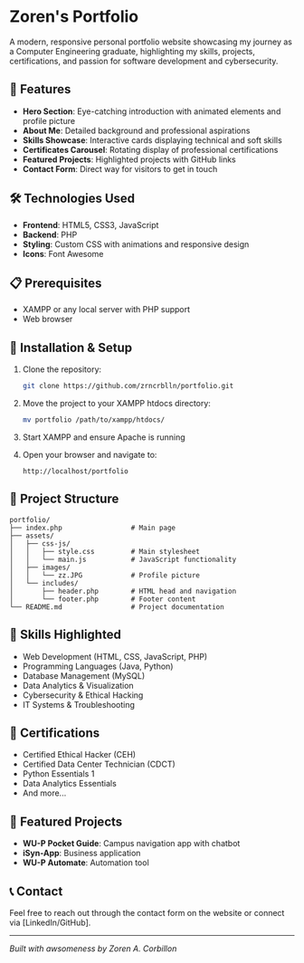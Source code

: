 # Zoren's Portfolio

A modern, responsive personal portfolio website showcasing my journey as a Computer Engineering graduate, highlighting my skills, projects, certifications, and passion for software development and cybersecurity.

## 🚀 Features

- **Hero Section**: Eye-catching introduction with animated elements and profile picture
- **About Me**: Detailed background and professional aspirations
- **Skills Showcase**: Interactive cards displaying technical and soft skills
- **Certificates Carousel**: Rotating display of professional certifications
- **Featured Projects**: Highlighted projects with GitHub links
- **Contact Form**: Direct way for visitors to get in touch

## 🛠️ Technologies Used

- **Frontend**: HTML5, CSS3, JavaScript
- **Backend**: PHP
- **Styling**: Custom CSS with animations and responsive design
- **Icons**: Font Awesome

## 📋 Prerequisites

- XAMPP or any local server with PHP support
- Web browser

## 🔧 Installation & Setup

1. Clone the repository:
   ```bash
   git clone https://github.com/zrncrblln/portfolio.git
   ```

2. Move the project to your XAMPP htdocs directory:
   ```bash
   mv portfolio /path/to/xampp/htdocs/
   ```

3. Start XAMPP and ensure Apache is running

4. Open your browser and navigate to:
   ```
   http://localhost/portfolio
   ```

## 📁 Project Structure

```
portfolio/
├── index.php                 # Main page
├── assets/
│   ├── css-js/
│   │   ├── style.css         # Main stylesheet
│   │   └── main.js           # JavaScript functionality
│   ├── images/
│   │   └── zz.JPG            # Profile picture
│   └── includes/
│       ├── header.php        # HTML head and navigation
│       └── footer.php        # Footer content
└── README.md                 # Project documentation
```

## 🎯 Skills Highlighted

- Web Development (HTML, CSS, JavaScript, PHP)
- Programming Languages (Java, Python)
- Database Management (MySQL)
- Data Analytics & Visualization
- Cybersecurity & Ethical Hacking
- IT Systems & Troubleshooting

## 📜 Certifications

- Certified Ethical Hacker (CEH)
- Certified Data Center Technician (CDCT)
- Python Essentials 1
- Data Analytics Essentials
- And more...

## 🌟 Featured Projects

- **WU-P Pocket Guide**: Campus navigation app with chatbot
- **iSyn-App**: Business application
- **WU-P Automate**: Automation tool

## 📞 Contact

Feel free to reach out through the contact form on the website or connect via [LinkedIn/GitHub].

---

*Built with awsomeness by Zoren A. Corbillon*
